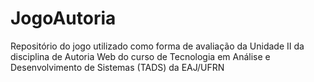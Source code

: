# JogoAutoria
Repositório do jogo utilizado como forma de avaliação da Unidade II da disciplina de Autoria Web do curso de Tecnologia em Análise e Desenvolvimento de Sistemas (TADS) da EAJ/UFRN
